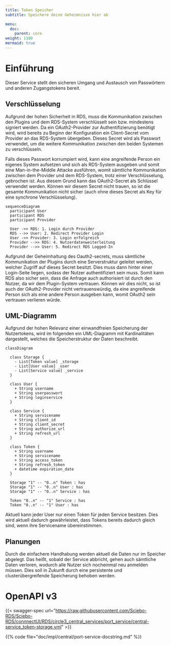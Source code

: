 ```yaml
---
title: Token Speicher
subtitle: Speichere deine Geheimnisse hier ab

menu:
  doc:
    parent: core
weight: 1100
mermaid: true
---
```


# Einführung

Dieser Service stellt den sicheren Umgang und Austausch von Passwörtern und anderen Zugangstokens bereit.

## Verschlüsselung

Aufgrund der hohen Sicherheit in RDS, muss die Kommunikation zwischen den Plugins und dem RDS-System verschlüsselt sein bzw. mindestens signiert werden. Da ein OAuth2-Provider zur Authentifizierung benötigt wird, wird bereits zu Beginn der Konfiguration ein Client-Secret vom Provider an das RDS-System übergeben. Dieses Secret wird als Passwort verwendet, um die weitere Kommunikation zwischen den beiden Systemen zu verschlüsseln.

Falls dieses Passwort korrumpiert wird, kann eine angreifende Person ein eigenes System aufsetzen und sich als RDS-System ausgeben und somit eine Man-in-the-Middle Attacke ausführen, womit sämtliche Kommunikation zwischen dem Provider und dem RDS-System, trotz einer Verschlüsselung, gebrochen ist. Aus diesem Grund kann das OAuth2-Secret als Schlüssel verwendet werden. Können wir diesem Secret nicht trauen, so ist die gesamte Kommunikation nicht sicher (auch ohne dieses Secret als Key für eine synchrone Verschlüsselung).

```mermaid
sequenceDiagram
  participant User
  participant RDS
  participant Provider

  User ->> RDS: 1. Login durch Provider
  RDS -->> User: 2. Redirect Provider Login
  User ->> Provider: 3. Login erfolgreich
  Provider -->> RDS: 4. Nutzerdatenweiterleitung
  Provider -->> User: 5. Redirect RDS Logged-In
```

Aufgrund der Geheimhaltung des Oauth2-secrets, muss sämtliche Kommunikation der Plugins durch eine Serverstruktur geleitet werden, welcher Zugriff auf dieses Secret besitzt. Dies muss dann hinter einer Login-Seite liegen, sodass der Nutzer authentifiziert sein muss. Somit kann RDS also sicher sein, dass die Anfrage auch authorisiert ist durch den Nutzer, da wir dem Plugin-System vertrauen. Können wir dies nicht, so ist auch der OAuth2-Provider nicht vertrauenswürdig, da eine angreifende Person sich als eine andere Person ausgeben kann, womit OAuth2 sein vertrauen verlieren würde.

## UML-Diagramm

Aufgrund der hohen Relevanz einer einwandfreien Speicherung der Nutzertokens, wird im folgenden ein UML-Diagramm mit Kardinalitäten dargestellt, welches die Speicherstruktur der Daten beschreibt.

```mermaid
classDiagram

  class Storage {
    - List[Token value] _storage
    - List[User value] _user
    - List[Service value] _service
  }

  class User {
    + String username
    + String userpasswort
    + String loginservice
  }

  class Service {
    + String servicename
    + String client_id
    + String client_secret
    + String authorize_url
    + String refresh_url
  }

  class Token {
    + String username
    + String servicename
    + String access_token
    + String refresh_token
    + datetime expiration_date
  }

  Storage "1" -- "0..n" Token : has
  Storage "1" -- "0..n" User : has
  Storage "1" -- "0..n" Service : has

  Token "0..n" -- "1" Service : has
  Token "0..n" -- "1" User : has
```

Aktuell kann jeder User nur einen Token für jeden Service besitzen. Dies wird aktuell dadurch gewährleistet, dass Tokens bereits dadurch gleich sind, wenn ihre Servicename übereinstimmen.

## Planungen

Durch die einfachere Handhabung werden aktuell die Daten nur im Speicher abgelegt. Das heißt, sobald der Service abbricht, gehen auch sämtliche Daten verloren, wodurch alle Nutzer sich nocheinmal neu anmelden müssen. Dies soll in Zukunft durch eine persistente und clusterübergreifende Speicherung behoben werden.

# OpenAPI v3

{{< swagger-spec url="https://raw.githubusercontent.com/Sciebo-RDS/Sciebo-RDS/connnectUI/RDS/circle3_central_services/port_service/central-service_token-storage.yml"  >}}

{{% code file="doc/impl/central/port-service-docstring.md" %}}
